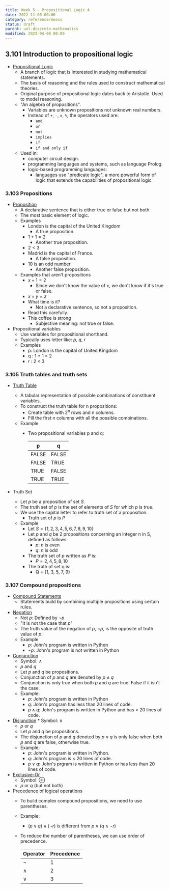 ```yaml
---
title: Week 5 - Propositional Logic A
date: 2022-11-08 00:00
category: reference/moocs
status: draft
parent: uol-discrete-mathematics
modified: 2023-04-08 00:00
---
```


## 3.101 Introduction to propositional logic

* [Propositional Logic](../../../../permanent/propositional-logic.md)
    * A branch of logic that is interested in studying mathematical statements.
    * The basis of reasoning and the rules used to construct mathematical theories.
    * Original purpose of propositional logic dates back to Aristotle. Used to model reasoning.
    * "An algebra of propositions".
        * Variables are unknown propositions not unknown real numbers.
        * Instead of `+`, `-`, `x`, `%`, the operators used are:
            * `and`
            * `or`
            * `not`
            * `implies`
            * `if`
            * `if and only if`
    * Used in:
        * computer circuit design.
        * programming languages and systems, such as language Prolog.
        * logic-based programming languages:
            * languages use "predicate logic", a more powerful form of logic that extends the capabilities of propositional logic

### 3.103 Propositions

* [Proposition](../../../../permanent/proposition.md)
    * A declarative sentence that is either true or false but not both.
    * The most basic element of logic.
    * Examples
        * London is the capital of the United Kingdom
            * A true proposition.
        * $1 + 1 = 2$
            * Another true proposition.
        * $2 < 3$
        * Madrid is the capital of France.
            * A false proposition.
        * 10 is an odd number
            * Another false proposition.
    * Examples that aren't propositions
        * $x + 1 = 2$
            * Since we don't know the value of x, we don't know if it's true or false.
        * $x + y = z$
        * What time is it?
            * Not a declarative sentence, so not a proposition.
        * Read this carefully.
        * This coffee is strong
            * Subjective meaning: not true or false.
* Propositional variables
    * Use variables for propositional shorthand.
    * Typically uses letter like: $p$, $q$, $r$
    * Examples
        * p: London is the capital of United Kingdom
        * q : 1 + 1 = 2
        * r : 2 < 3

### 3.105 Truth tables and truth sets

* [Truth Table](../../../../permanent/truth-table.md)
    * A tabular representation of possible combinations of constituent variables.
    * To construct the truth table for n propositions:
        * Create table with $2^n$ rows and n columns.
        * Fill the first n columns with all the possible combinations.
    * Example
        * Two propositional variables p and q:

            | p | q |
            | ----- | ----- |
            | FALSE | FALSE |
            | FALSE | TRUE |
            | TRUE | FALSE |
            | TRUE | TRUE |

* Truth Set
    * Let $p$ be a proposition of set $S$.
    * The truth set of $p$ is the set of elements of $S$ for which $p$ is true.
    * We use the capital letter to refer to truth set of a proposition.
        * Truth set of $p$ is $P$
    * Example
        * Let $S = \{1, 2, 3, 4, 5, 6, 7, 8, 9, 10\}$
        * Let $p$ and $q$ be 2 propositions concerning an integer n in S, defined as follows:
            * $p$: $n$ is even
            * $q$: $n$ is odd
        * The truth set of $p$ written as $P$ is:
            * $P = {2, 4, 5, 8, 10}$
        * The truth of set q is:
            * Q = {1, 3, 5, 7, 9}

### 3.107 Compound propositions

* [Compound Statements](../../../../permanent/compound-statements.md)
    * Statements build by combining multiple propositions using certain rules.
* [Negation](../../../../permanent/logical-negation.md)
    * Not $p$: Defined by $\neg p$
    * "It is not the case that $p$"
    * The truth value of the negation of $p$, $\neg p$, is the opposite of truth value of $p$.
    * Example
        * $p$: John's program is written in Python
        * $\neg p$: John's program is not written in Python
* [Conjunction](../../../../permanent/conjunction.md)
    * Symbol: $\land$
    * $p$ and $q$
    * Let $p$ and $q$ be propositions.
    * Conjunction of $p$ and $q$ are denoted by $p \land q$
    * Conjunction is only true when both $p$ and $q$ are true. False if it isn't the case.
    * Example:
        * $p$: John's program is written in Python
        * $q$: John's program has less than 20 lines of code.
        * $p \land q$: John's program is written in Python and has < 20 lines of code.
* [Disjunction](../../../../permanent/disjunction.md) * Symbol: $\lor$
    * $p$ or $q$
    * Let $p$ and $q$ be propositions.
    * The disjunction of $p$ and $q$ denoted by $p \lor q$ is only false when both $p$ and $q$ are false, otherwise true.
    * Example:
        * $p$: John's program is written in Python.
        * $q$: John's program is < 20 lines of code.
        * $p \lor q$: John's prgram is written in Python or has less than 20 lines of code.
* [Exclusive-Or](../../../../permanent/exclusive-or.md)
    * Symbol: $\oplus$
    * $p$ or $q$ (but not both)
* Precedence of logical operations
    * To build complex compound propositions, we need to use parentheses.
    * Example:
        * $(p \lor q) \land (\neg r)$ is different from $p \lor (q \land \neg r)$
    * To reduce the number of parentheses, we can use order of precedence.

        | Operator | Precedence |
        | -------- | ---------- |
        | $\neg$ | 1 |
        | $\land$ | 2 |
        | $\lor$ | 3 |
